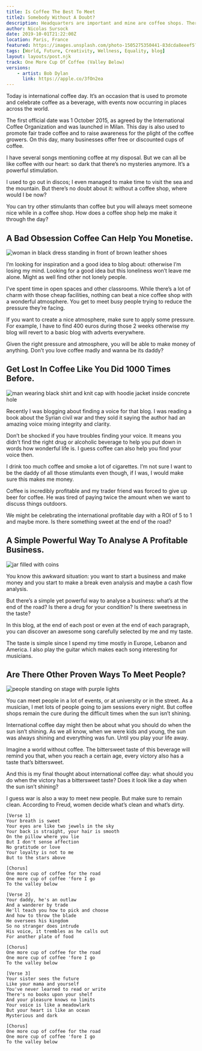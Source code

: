 ```yaml
---
title: Is Coffee The Best To Meet 
title2: Somebody Without A Doubt?
description: Headquarters are important and mine are coffee shops. There is an atmosphere filled with solidarity. At least you can hear the other person.
author: Nicolas Sursock
date: 2019-10-01T21:22:00Z
location: Paris, France
featured: https://images.unsplash.com/photo-1505275350441-83dcda8eeef5?ixlib=rb-4.0.3&ixid=MnwxMjA3fDB8MHxwaG90by1wYWdlfHx8fGVufDB8fHx8&auto=format&fit=crop
tags: [World, Future, Creativity, Wellness, Equality, blog]
layout: layouts/post.njk
track: One More Cup Of Coffee (Valley Below)
versions:
    - artist: Bob Dylan
      link: https://apple.co/3fOn2ea
---
```


Today is international coffee day. It’s an occasion that is used to promote and celebrate coffee as a beverage, with events now occurring in places across the world.

The first official date was 1 October 2015, as agreed by the International Coffee Organization and was launched in Milan. This day is also used to promote fair trade coffee and to raise awareness for the plight of the coffee growers. On this day, many businesses offer free or discounted cups of coffee.

I have several songs mentioning coffee at my disposal. But we can all be like coffee with our heart: so dark that there’s no mysteries anymore. It’s a powerful stimulation.

I used to go out in discos; I even managed to make time to visit the sea and the mountain. But there’s no doubt about it: without a coffee shop, where would I be now?

You can try other stimulants than coffee but you will always meet someone nice while in a coffee shop. How does a coffee shop help me make it through the day?

## A Bad Obsession Coffee Can Help You Monetise.

<aside class="md:-mr-56 md:float-right w-full md:w-2/3 md:px-8">
  <img x-intersect.once.ratio-0="$el.src = $el.dataset.src" class="rounded-lg" alt="woman in black dress standing in front of brown leather shoes" data-src="https://images.unsplash.com/photo-1569844913922-54a682be698b?ixlib=rb-4.0.3&ixid=MnwxMjA3fDB8MHxwaG90by1wYWdlfHx8fGVufDB8fHx8&auto=format&fit=crop&q=80&w=800&h=600">
</aside>

I’m looking for inspiration and a good idea to blog about: otherwise I’m losing my mind. Looking for a good idea but this loneliness won’t leave me alone. Might as well find other not lonely people.

I’ve spent time in open spaces and other classrooms. While there’s a lot of charm with those cheap facilities, nothing can beat a nice coffee shop with a wonderful atmosphere. You get to meet busy people trying to reduce the pressure they’re facing.

If you want to create a nice atmosphere, make sure to apply some pressure. For example, I have to find 400 euros during those 2 weeks otherwise my blog will revert to a basic blog with adverts everywhere.

Given the right pressure and atmosphere, you will be able to make money of anything. Don’t you love coffee madly and wanna be its daddy?

## Get Lost In Coffee Like You Did 1000 Times Before.

<aside class="md:-ml-56 md:float-left w-full md:w-2/3 md:px-8">
  <img x-intersect.once.ratio-0="$el.src = $el.dataset.src" class="rounded-lg" alt="man wearing black shirt and knit cap with hoodie jacket inside concrete hole" data-src="https://images.unsplash.com/photo-1506464253090-7af30fe60a71?ixlib=rb-4.0.3&ixid=MnwxMjA3fDB8MHxwaG90by1wYWdlfHx8fGVufDB8fHx8&auto=format&fit=crop&q=80&w=800&h=600">
</aside>

Recently I was blogging about finding a voice for that blog. I was reading a book about the Syrian civil war and they sold it saying the author had an amazing voice mixing integrity and clarity.

Don’t be shocked if you have troubles finding your voice. It means you didn’t find the right drug or alcoholic beverage to help you put down in words how wonderful life is. I guess coffee can also help you find your voice then.

I drink too much coffee and smoke a lot of cigarettes. I’m not sure I want to be the daddy of all those stimulants even though, if I was, I would make sure this makes me money.

Coffee is incredibly profitable and my trader friend was forced to give up beer for coffee. He was tired of paying twice the amount when we want to discuss things outdoors.

We might be celebrating the international profitable day with a ROI of 5 to 1 and maybe more. Is there something sweet at the end of the road?

## A Simple Powerful Way To Analyse A Profitable Business.

<aside class="md:-mr-56 md:float-right w-full md:w-2/3 md:px-8">
  <img x-intersect.once.ratio-0="$el.src = $el.dataset.src" class="rounded-lg" alt="jar filled with coins" data-src="https://images.unsplash.com/photo-1633158829875-e5316a358c6f?ixlib=rb-4.0.3&ixid=MnwxMjA3fDB8MHxwaG90by1wYWdlfHx8fGVufDB8fHx8&auto=format&fit=crop&q=80&w=800&h=600">
</aside>

You know this awkward situation: you want to start a business and make money and you start to make a break even analysis and maybe a cash flow analysis.

But there’s a simple yet powerful way to analyse a business: what’s at the end of the road? Is there a drug for your condition? Is there sweetness in the taste?

In this blog, at the end of each post or even at the end of each paragraph, you can discover an awesome song carefully selected by me and my taste.

The taste is simple since I spend my time mostly in Europe, Lebanon and America. I also play the guitar which makes each song interesting for musicians.

## Are There Other Proven Ways To Meet People?

<aside class="md:-ml-56 md:float-left w-full md:w-2/3 md:px-8">
  <img x-intersect.once.ratio-0="$el.src = $el.dataset.src" class="rounded-lg" alt="people standing on stage with purple lights" data-src="https://images.unsplash.com/photo-1593958812614-2db6a598c71c?ixlib=rb-4.0.3&ixid=MnwxMjA3fDB8MHxwaG90by1wYWdlfHx8fGVufDB8fHx8&auto=format&fit=crop&q=80&w=800&h=600">
</aside>

You can meet people in a lot of events, or at university or in the street. As a musician, I met lots of people going to jam sessions every night. But coffee shops remain the cure during the difficult times when the sun isn’t shining.

International coffee day might then be about what you should do when the sun isn’t shining. As we all know, when we were kids and young, the sun was always shining and everything was fun. Until you play your life away.

Imagine a world without coffee. The bittersweet taste of this beverage will remind you that, when you reach a certain age, every victory also has a taste that’s bittersweet.

And this is my final thought about international coffee day: what should you do when the victory has a bittersweet taste? Does it look like a day when the sun isn’t shining?

I guess war is also a way to meet new people. But make sure to remain clean. According to Freud, women decide what’s clean and what’s dirty.

```
[Verse 1]
Your breath is sweet
Your eyes are like two jewels in the sky
Your back is straight, your hair is smooth
On the pillow where you lie
But I don't sense affection
No gratitude or love
Your loyalty is not to me
But to the stars above

[Chorus]
One more cup of coffee for the road
One more cup of coffee 'fore I go
To the valley below

[Verse 2]
Your daddy, he's an outlaw
And a wanderer by trade
He'll teach you how to pick and choose
And how to throw the blade
He oversees his kingdom
So no stranger does intrude
His voice, it trembles as he calls out
For another plate of food

[Chorus]
One more cup of coffee for the road
One more cup of coffee 'fore I go
To the valley below

[Verse 3]
Your sister sees the future
Like your mama and yourself
You've never learned to read or write
There's no books upon your shelf
And your pleasure knows no limits
Your voice is like a meadowlark
But your heart is like an ocean
Mysterious and dark

[Chorus]
One more cup of coffee for the road
One more cup of coffee 'fore I go
To the valley below
```

